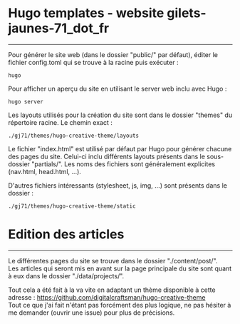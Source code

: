 # Hugo templates - website gilets-jaunes-71_dot_fr
---

Pour générer le site web (dans le dossier "public/" par défaut), éditer le fichier config.toml qui se trouve à la racine puis exécuter : 
```
hugo
```

Pour afficher un aperçu du site en utilisant le server web inclu avec Hugo :
```
hugo server
```

Les layouts utilisés pour la création du site sont dans le dossier "themes" du répertoire racine. Le chemin exact : 
```
./gj71/themes/hugo-creative-theme/layouts
```

Le fichier "index.html" est utilisé par défaut par Hugo pour générer chacune des pages du site. Celui-ci inclu différents layouts présents dans le sous-dossier "partials/". Les noms des fichiers sont généralement explicites (nav.html, head.html, ...).   

D'autres fichiers intéressants (stylesheet, js, img, ...) sont présents dans le dossier :  
```
./gj71/themes/hugo-creative-theme/static
```


# Edition des articles
---

Le différentes pages du site se trouve dans le dossier "./content/post/".  
Les articles qui seront mis en avant sur la page principale du site sont quant à eux dans le dossier "./data/projects/".

Tout cela a été fait à la va vite en adaptant un thème disponible à cette adresse : https://github.com/digitalcraftsman/hugo-creative-theme  
Tout ce que j'ai fait n'étant pas forcément des plus logique, ne pas hésiter à me demander (ouvrir une issue) pour plus de précisions.  






